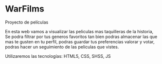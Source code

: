 # WarFilms
Proyecto de películas

En esta web vamos a visualizar las peliculas mas taquilleras de la historia, Se podra filtrar por tus generos favoritos tan bien podras almacenar las que mas te gusten en tu perfil, podras guardar tus preferencias valorar y votar, podras hacer un seguimiento de las peliculas que vistes.

Utilizaremos las tecnologías: HTML5, CSS, SHSS, JS
